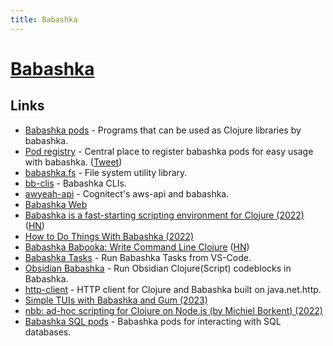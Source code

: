 ```yaml
---
title: Babashka
---
```


# [Babashka](https://github.com/babashka/babashka)

## Links

- [Babashka pods](https://github.com/babashka/pods) - Programs that can be used as Clojure libraries by babashka.
- [Pod registry](https://github.com/babashka/pod-registry) - Central place to register babashka pods for easy usage with babashka. ([Tweet](https://twitter.com/borkdude/status/1494997394550837256))
- [babashka.fs](https://github.com/babashka/fs) - File system utility library.
- [bb-clis](https://github.com/cldwalker/bb-clis) - Babashka CLIs.
- [awyeah-api](https://github.com/grzm/awyeah-api) - Cognitect's aws-api and babashka.
- [Babashka Web](https://babashka.org/)
- [Babashka is a fast-starting scripting environment for Clojure (2022)](https://medium.com/graalvm/babashka-how-graalvm-helped-create-a-fast-starting-scripting-environment-for-clojure-b0fcc38b0746) ([HN](https://news.ycombinator.com/item?id=33909241))
- [How to Do Things With Babashka (2022)](https://presumably.de/how-to-do-things-with-babashka.html)
- [Babashka Babooka: Write Command Line Clojure](https://www.braveclojure.com/quests/babooka/) ([HN](https://news.ycombinator.com/item?id=34261010))
- [Babashka Tasks](https://github.com/ferdinand-beyer/vscode-babashka-tasks) - Run Babashka Tasks from VS-Code.
- [Obsidian Babashka](https://github.com/filipesilva/obsidian-babashka) - Run Obsidian Clojure(Script) codeblocks in Babashka.
- [http-client](https://github.com/babashka/http-client) - HTTP client for Clojure and Babashka built on java.net.http.
- [Simple TUIs with Babashka and Gum (2023)](https://rattlin.blog/bbgum.html)
- [nbb: ad-hoc scripting for Clojure on Node.js (by Michiel Borkent) (2022)](https://www.youtube.com/watch?v=7DQ0ymojfLg)
- [Babashka SQL pods](https://github.com/babashka/babashka-sql-pods) - Babashka pods for interacting with SQL databases.
